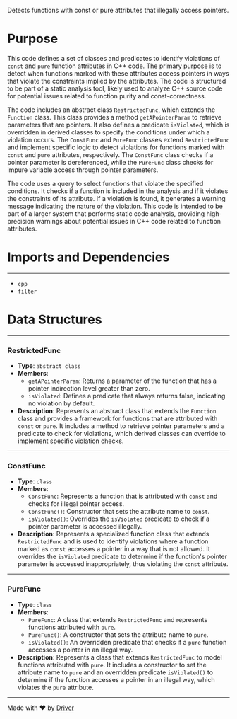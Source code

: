<!--------------------------------------------------------------------------------->
<!-- IMPORTANT: This file is auto-generated by Driver (https://driver.ai). -------->
<!-- Manual edits may be overwritten on future commits. --------------------------->
<!--------------------------------------------------------------------------------->

Detects functions with const or pure attributes that illegally access pointers.

# Purpose
This code defines a set of classes and predicates to identify violations of `const` and `pure` function attributes in C++ code. The primary purpose is to detect when functions marked with these attributes access pointers in ways that violate the constraints implied by the attributes. The code is structured to be part of a static analysis tool, likely used to analyze C++ source code for potential issues related to function purity and const-correctness.

The code includes an abstract class `RestrictedFunc`, which extends the `Function` class. This class provides a method `getAPointerParam` to retrieve parameters that are pointers. It also defines a predicate `isViolated`, which is overridden in derived classes to specify the conditions under which a violation occurs. The `ConstFunc` and `PureFunc` classes extend `RestrictedFunc` and implement specific logic to detect violations for functions marked with `const` and `pure` attributes, respectively. The `ConstFunc` class checks if a pointer parameter is dereferenced, while the `PureFunc` class checks for impure variable access through pointer parameters.

The code uses a query to select functions that violate the specified conditions. It checks if a function is included in the analysis and if it violates the constraints of its attribute. If a violation is found, it generates a warning message indicating the nature of the violation. This code is intended to be part of a larger system that performs static code analysis, providing high-precision warnings about potential issues in C++ code related to function attributes.
# Imports and Dependencies

---
- `cpp`
- `filter`


# Data Structures

---
### RestrictedFunc
- **Type**: ``abstract class``
- **Members**:
    - ``getAPointerParam``: Returns a parameter of the function that has a pointer indirection level greater than zero.
    - ``isViolated``: Defines a predicate that always returns false, indicating no violation by default.
- **Description**: Represents an abstract class that extends the `Function` class and provides a framework for functions that are attributed with `const` or `pure`. It includes a method to retrieve pointer parameters and a predicate to check for violations, which derived classes can override to implement specific violation checks.


---
### ConstFunc
- **Type**: ``class``
- **Members**:
    - ``ConstFunc``: Represents a function that is attributed with `const` and checks for illegal pointer access.
    - ``ConstFunc()``: Constructor that sets the attribute name to `const`.
    - ``isViolated()``: Overrides the `isViolated` predicate to check if a pointer parameter is accessed illegally.
- **Description**: Represents a specialized function class that extends `RestrictedFunc` and is used to identify violations where a function marked as `const` accesses a pointer in a way that is not allowed. It overrides the `isViolated` predicate to determine if the function's pointer parameter is accessed inappropriately, thus violating the `const` attribute.


---
### PureFunc
- **Type**: ``class``
- **Members**:
    - ``PureFunc``: A class that extends `RestrictedFunc` and represents functions attributed with `pure`.
    - ``PureFunc()``: A constructor that sets the attribute name to `pure`.
    - ``isViolated()``: An overridden predicate that checks if a `pure` function accesses a pointer in an illegal way.
- **Description**: Represents a class that extends `RestrictedFunc` to model functions attributed with `pure`. It includes a constructor to set the attribute name to `pure` and an overridden predicate `isViolated()` to determine if the function accesses a pointer in an illegal way, which violates the `pure` attribute.



---
Made with ❤️ by [Driver](https://www.driver.ai/)